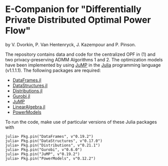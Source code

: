 # E-Companion for "Differentially Private Distributed Optimal Power Flow"
by  V. Dvorkin, P. Van Hentenryck, J. Kazempour and P. Pinson. 

The repository contains data and code for the centralized OPF in (1) and two privacy-preserving ADMM Algorithms 1 and 2. The optimization models have been implemented by using [JuMP](https://github.com/JuliaOpt/JuMP.jl) in the [Julia](http://julialang.org/downloads/) programming language (v1.1.1.1). The following packages are required:
- [DataFrames.jl](https://github.com/DataFrames.jl/stable/)
- [DataStructures.jl](https://github.com/JuliaCollections/DataStructures.jl)
- [Distributions.jl](https://github.com/JuliaStats/Distributions.jl)
- [Gurobi.jl](https://github.com/JuliaOpt/Gurobi.jl)
- [JuMP](https://github.com/JuliaOpt/JuMP.jl)
- [LinearAlgebra.jl](https://github.com/JuliaStdlibs/LinearAlgebra.jl)
- [PowerModels](https://github.com/lanl-ansi/PowerModels.jl)

To run the code, make use of particular versions of these Julia packages with
```
julia> Pkg.pin("DataFrames", v"0.19.2")
julia> Pkg.pin("DataStructures", v"0.17.0")
julia> Pkg.pin("Distributions", v"0.21.1")
julia> Pkg.pin("Gurobi", v"0.6.0")
julia> Pkg.pin("JuMP", v"0.19.2")
julia> Pkg.pin("PowerModels", v"0.12.2")
```
